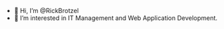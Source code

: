 - 👋 Hi, I’m @RickBrotzel
- 👀 I’m interested in IT Management and Web Application Development.

<!---
RickBrotzel/RickBrotzel is a ✨ special ✨ repository because its `README.md` (this file) appears on your GitHub profile.
You can click the Preview link to take a look at your changes.
--->

